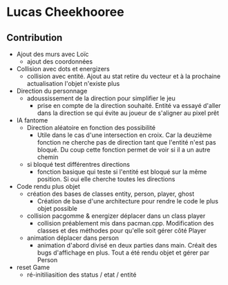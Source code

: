 # Lucas Cheekhooree 

## Contribution
- Ajout des murs avec Loïc
  - ajout des coordonnées
- Collision avec dots et energizers
  - collision avec entité. Ajout au stat retire du vecteur et à la prochaine actualisation l'objet n'existe plus
- Direction du personnage
  - adoussissement de la direction pour simplifier le jeu
    - prise en compte de la direction souhaité. Entité va essayé d'aller dans la direction se qui évite au joueur de s'aligner au pixel prêt
- IA fantome
  - Direction aléatoire en fonction des possibilité
    - Utile dans le cas d'une intersection en croix. Car la deuzième fonction ne cherche pas de direction tant que l'entité n'est pas bloqué. Du coup cette fonction permet de voir si il a un autre chemin
  - si bloqué test différentres directions
    - fonction basique qui teste si l'entité est bloqué sur la même position. Si oui elle cherche toutes les directions
- Code rendu plus objet
  - création des bases de classes entity, person, player, ghost
    - Création de base d'une architecture pour rendre le code le plus objet possible
  - collision pacgomme & energizer déplacer dans un class player
    - collision préablement mis dans pacman.cpp. Modification des classes et des méthodes pour qu'elle soit gérer côté Player
  - animation déplacer dans person
    - animation d'abord divisé en deux parties dans main. Créait des bugs d'affichage en plus. Tout a été rendu objet et gérer par Person
- reset Game
  - ré-initiliasition des status / etat / entité